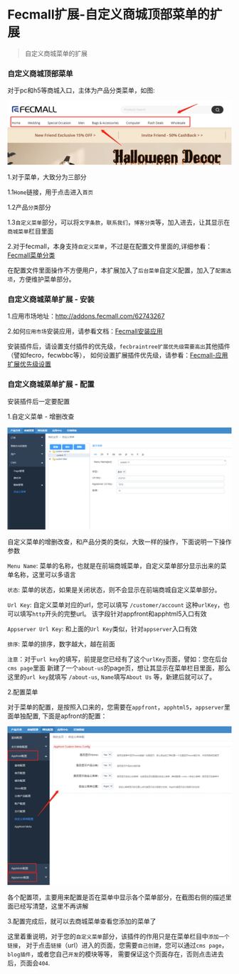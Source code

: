 Fecmall扩展-自定义商城顶部菜单的扩展
===================

> 自定义商城菜单的扩展

### 自定义商城顶部菜单

对于pc和h5等商城入口，主体为产品分类菜单，如图:


![](images/feccustommenu-1.png)


1.对于菜单，大致分为三部分

1.1`Home`链接，用于点击进入`首页`

1.2产品`分类`部分

1.3`自定义菜单`部分，可以将`文字条款`，`联系我们`，`博客分类`等，加入进去，让其显示在`商城菜单`栏目里面


2.对于fecmall，本身支持`自定义菜单`，不过是在配置文件里面的,详细参看：[Fecmall菜单分类](https://www.fecmall.com/doc/fecshop-guide/instructions/cn-2.0/guide-fecmall_category.html)

在配置文件里面操作不方便用户，本扩展加入了`后台菜单`自定义配置，加入了`配置选项`，方便维护菜单部分。


### 自定义商城菜单扩展 - 安装

1.应用市场地址：http://addons.fecmall.com/62743267

2.如何`应用市场`安装应用，请参看文档：[Fecmall安装应用](https://www.fecmall.com/doc/fecshop-guide/addons/cn-2.0/guide-fecmall-addons-install.html)

安装插件后，请设置支付插件的优先级，`fecbraintree扩展优先级需要高出`其他插件（譬如fecro，fecwbbc等），
如何设置扩展插件优先级，请参看：[Fecmall-应用扩展优先级设置](https://www.fecmall.com/doc/fecshop-guide/addons/cn-2.0/guide-fecmall-addons-score.html)

### 自定义商城菜单扩展 - 配置


安装插件后一定要配置


1.自定义菜单 - 增删改查


![](images/feccustommenu-2.png)

自定义菜单的增删改查，和产品分类的类似，大致一样的操作，下面说明一下操作参数

`Menu Name`: 菜单的名称，也就是在前端商城菜单，自定义菜单部分显示出来的菜单名称，这里可以多语言

`状态`: 菜单的状态，如果是关闭状态，则不会显示在前端商城自定义菜单部分。

`Url Key`: 自定义菜单对应的url，您可以填写 `/customer/account` 这种`urlKey`，也可以填写`http`开头的完整url。
该字段针对appfront和apphtml5入口有效

`Appserver Url Key`: 和上面的`Url Key`类似，针对`appserver`入口有效

`排序`: 菜单的排序，数字越大，越在前面


`注意`：对于`url key`的填写，前提是您已经有了这个`urlKey`页面，譬如：您在后台`cms page`里面
新建了一个`about-us`的page页，想让其显示在菜单栏目里面，那么这里的`url key`就填写 `/about-us`, `Name`填写`About Us`
等，新建后就可以了。


2.配置菜单

对于菜单的配置，是按照入口来的，您需要在`appfront`，`apphtml5`，`appserver`里面单独配置,
下面是apfront的配置：


![](images/feccustommenu-3.png)

各个配置项，主要用来配置是否在菜单中显示各个菜单部分，在截图右侧的描述里面已经写清楚，这里不再讲解


3.配置完成后，就可以去商城菜单查看您添加的菜单了


这里着重说明，对于您的`自定义菜单`部分，该插件的作用只是在菜单栏目中`添加一个链接`，
对于点击`链接`（url）进入的页面，您需要`自己创建`，您可以通过`cms page`，`blog插件`，或者您自己`开发`的模块等等，
需要保证这个页面存在，否则点击进去后，页面会`404`.




















